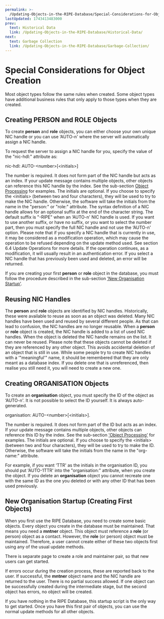 ```yaml
---
permalink: >-
  /Updating-Objects-in-the-RIPE-Database/Special-Considerations-for-Object-Creation
lastUpdated: 1743413483000
prev:
  text: Historical Data
  link: /Updating-Objects-in-the-RIPE-Database/Historical-Data/
next:
  text: Garbage Collection
  link: /Updating-Objects-in-the-RIPE-Database/Garbage-Collection/
---
```


# Special Considerations for Object Creation

Most object types follow the same rules when created. Some object types have additional business rules that only apply to those types when they are created.

## Creating PERSON and ROLE Objects

To create **person** and **role** objects, you can either choose your own unique NIC handle or you can use ‘AUTO-n' where the server will automatically assign a NIC handle.

To request the server to assign a NIC handle for you, specify the value of the "nic-hdl:" attribute as:

nic-hdl: AUTO-&lt;number&gt;[&lt;initials&gt;]

The number is required. It does not form part of the NIC handle but acts as an index. If your update message contains multiple objects, other objects can reference this NIC handle by the index. See the sub-section [Object Processing](../Updating-Objects-in-the-RIPE-Database/Object-Processing/#object-processing) for examples. The initials are optional. If you choose to specify the &lt;initials&gt; (between two and four characters), they will be used to try to make the NIC handle. Otherwise, the software will take the initials from the name in the "person:" or "role:" attribute.
The syntax definition of a NIC handle allows for an optional suffix at the end of the character string. The default suffix is "-RIPE" when an ‘AUTO-n' NIC handle is used. If you want to use another suffix, or have no suffix, or you want to select the number part, then you must specify the full NIC handle and not use the ‘AUTO-n' option. Please note that if you specify a NIC handle that is currently in use, it may be considered as a modification operation, which may cause the operation to be refused depending on the update method used. See section 6.4 Update Operations for more details. If the operation continues, as a modification, it will usually result in an authentication error. If you select a NIC handle that has previously been used and deleted, an error will be returned.

If you are creating your first **person** or **role** object in the database, you must follow the procedure described in the sub-section ['New Organisation Startup'](../Updating-Objects-in-the-RIPE-Database/Special-Considerations-for-Object-Creation/#new-organisation-startup).


## Reusing NIC Handles

The **person** and **role** objects are identified by NIC handles. Historically, these were available to reuse as soon as an object was deleted. Many NIC handles have been used and reused by several different people. As that can lead to confusion, the NIC handles are no longer reusable. When a **person** or **role** object is created, the NIC handle is added to a list of used NIC handles. When the object is deleted the NIC handle remains on the list. It can never be reused. Please note that these objects cannot be deleted if they are referenced by any other object. This avoids accidental deletion of an object that is still in use. While some people try to create NIC handles with a ‘"meaningful'" name, it should be remembered that they are only meant as a database index. If you delete one that is unreferenced, then realise you still need it, you will need to create a new one.

## Creating ORGANISATION Objects

To create an **organisation** object, you must specify the ID of the object as ‘AUTO-n'. It is not possible to select the ID yourself. It is always auto-generated.

organisation: AUTO-&lt;number&gt;[&lt;initials&gt;].

The number is required. It does not form part of the ID but acts as an index. If your update message contains multiple objects, other objects can reference this ID by the index. See the sub-section ['Object Processing'](../Updating-Objects-in-the-RIPE-Database/Object-Processing/#object-processing) for examples. The initials are optional. If you choose to specify the &lt;initials&gt; (between two and four characters), they will be used to try to make the ID. Otherwise, the software will take the initials from the name in the "org-name:" attribute.

For example, if you want ‘TTR' as the initials in the organisation ID, you should put ‘AUTO-1TTR' into the "organisation:" attribute, when you create the object. If you delete an **organisation** object you cannot recreate one with the same ID as the one you deleted or with any other ID that has been used previously.

## New Organisation Startup (Creating First Objects)

When you first use the RIPE Database, you need to create some basic objects. Every object you create in the database must be maintained. That means you need a **mntner** object. This object must reference a **role** (or person) object as a contact. However, the **role** (or person) object must be maintained. Therefore, a user cannot create either of these two objects first using any of the usual update methods.

There is separate page to create a role and maintainer pair, so that new users can get started.

If errors occur during the creation process, these are reported back to the user. If successful, the **mntner** object name and the NIC handle are returned to the user. There is no partial success allowed. If one object can be successfully created during the intermediate stage, but the second object has errors, no object will be created.

If you have nothing in the RIPE Database, this startup script is the only way to get started. Once you have this first pair of objects, you can use the normal update methods for all other objects.
